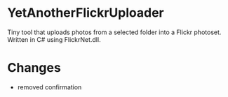 # YetAnotherFlickrUploader
Tiny tool that uploads photos from a selected folder into a Flickr photoset. Written in C# using FlickrNet.dll.

# Changes

- removed confirmation
